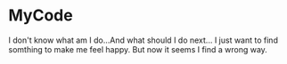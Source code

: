 # MyCode
I don't know what am I do...And what should I do next...
I just want to find somthing to make me feel happy.
But now it seems I find a wrong way.
